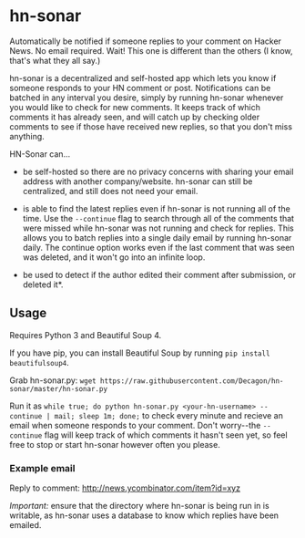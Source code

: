 # hn-sonar
Automatically be notified if someone replies to your comment on Hacker News. No email required. Wait! This one is different than the others (I know, that's what they all say.)

hn-sonar is a decentralized and self-hosted app which lets you know if someone responds to your HN comment or post. Notifications can be batched in any interval you desire, simply by running hn-sonar whenever you would like to check for new comments. It keeps track of which comments it has already seen, and will catch up by checking older comments to see if those have received new replies, so that you don't miss anything. 

HN-Sonar can...

- be self-hosted so there are no privacy concerns with sharing your email address with another company/website. hn-sonar can still be centralized, and still does not need your email.

- is able to find the latest replies even if hn-sonar is not running all of the time. Use the `--continue` flag to search through all of the comments that were missed while hn-sonar was not running and check for replies. This allows you to batch replies into a single daily email by running hn-sonar daily. The continue option works even if the last comment that was seen was deleted, and it won't go into an infinite loop.

- be used to detect if the author edited their comment after submission, or deleted it*.


## Usage

Requires Python 3 and Beautiful Soup 4.

If you have pip, you can install Beautiful Soup by running `pip install beautifulsoup4`.

Grab hn-sonar.py: `wget https://raw.githubusercontent.com/Decagon/hn-sonar/master/hn-sonar.py`

Run it as `while true; do python hn-sonar.py <your-hn-username> --continue | mail; sleep 1m; done;` to check every minute and recieve an email when someone responds to your comment. Don't worry--the `--continue` flag will keep track of which comments it hasn't seen yet, so feel free to stop or start hn-sonar however often you please.

### Example email

Reply to comment: http://news.ycombinator.com/item?id=xyz

*Important:* ensure that the directory where hn-sonar is being run in is writable, as hn-sonar uses a database to know which replies have been emailed.
